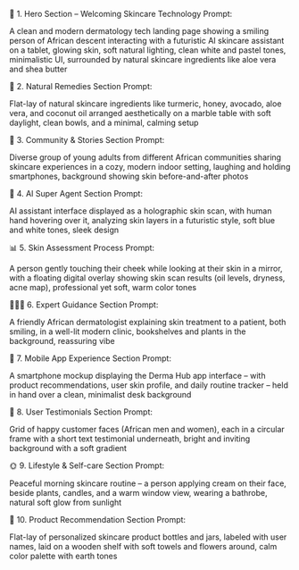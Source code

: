 🧴 1. Hero Section – Welcoming Skincare Technology
Prompt:

A clean and modern dermatology tech landing page showing a smiling person of African descent interacting with a futuristic AI skincare assistant on a tablet, glowing skin, soft natural lighting, clean white and pastel tones, minimalistic UI, surrounded by natural skincare ingredients like aloe vera and shea butter

🌿 2. Natural Remedies Section
Prompt:

Flat-lay of natural skincare ingredients like turmeric, honey, avocado, aloe vera, and coconut oil arranged aesthetically on a marble table with soft daylight, clean bowls, and a minimal, calming setup

🤝 3. Community & Stories Section
Prompt:

Diverse group of young adults from different African communities sharing skincare experiences in a cozy, modern indoor setting, laughing and holding smartphones, background showing skin before-and-after photos

🧠 4. AI Super Agent Section
Prompt:

AI assistant interface displayed as a holographic skin scan, with human hand hovering over it, analyzing skin layers in a futuristic style, soft blue and white tones, sleek design

📊 5. Skin Assessment Process
Prompt:

A person gently touching their cheek while looking at their skin in a mirror, with a floating digital overlay showing skin scan results (oil levels, dryness, acne map), professional yet soft, warm color tones

👨🏽‍⚕️ 6. Expert Guidance Section
Prompt:

A friendly African dermatologist explaining skin treatment to a patient, both smiling, in a well-lit modern clinic, bookshelves and plants in the background, reassuring vibe

📱 7. Mobile App Experience Section
Prompt:

A smartphone mockup displaying the Derma Hub app interface – with product recommendations, user skin profile, and daily routine tracker – held in hand over a clean, minimalist desk background

💬 8. User Testimonials Section
Prompt:

Grid of happy customer faces (African men and women), each in a circular frame with a short text testimonial underneath, bright and inviting background with a soft gradient

🌞 9. Lifestyle & Self-care Section
Prompt:

Peaceful morning skincare routine – a person applying cream on their face, beside plants, candles, and a warm window view, wearing a bathrobe, natural soft glow from sunlight

🧴 10. Product Recommendation Section
Prompt:

Flat-lay of personalized skincare product bottles and jars, labeled with user names, laid on a wooden shelf with soft towels and flowers around, calm color palette with earth tones

